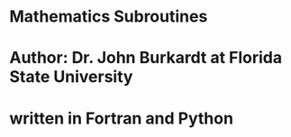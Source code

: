 # Mathematics Subroutines
# Author: Dr. John Burkardt at Florida State University
# written in Fortran and Python
